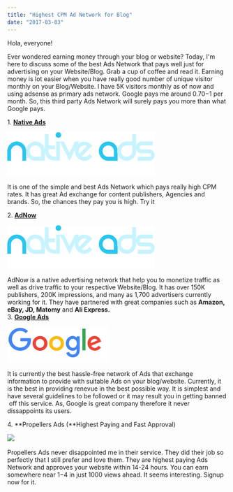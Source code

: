 ```yaml
---
title: "Highest CPM Ad Network for Blog"
date: "2017-03-03"
---
```


Hola, everyone!  
  
Ever wondered earning money through your blog or website? Today, I'm here to discuss some of the best Ads Network that pays well just for advertising on your Website/Blog. Grab a cup of coffee and read it. Earning money is lot easier when you have really good number of unique visitor monthly on your Blog/Website. I have 5K visitors monthly as of now and using adsense as primary ads network. Google pays me around $0.70-$1 per month. So, this third party Ads Network will surely pays you more than what Google pays.  
  
1\. **[Native Ads](https://nativeads.com/)**  
  
  

[![](images/logo.png)](https://cdn.nativeads.com/img/logo.png)

It is one of the simple and best Ads Network which pays really high CPM rates. It has great Ad exchange for content publishers, Agencies and brands. So, the chances they pay you is high. Try it  
  
2\. **[AdNow](https://adnow.com/)**  

[![](images/logo.png)](https://adnow.com/images/logo.png)

  
AdNow is a native advertising network that help you to monetize traffic as well as drive traffic to your respective Website/Blog. It has over 150K publishers, 200K impressions, and many as 1,700 advertisers currently working for it. They have partnered with great companies such as **Amazon, eBay, JD, Matomy** and **Ali Express.**  
3\. **[Google Ads](https://www.adsense.com/)**  
  
  

[![](images/googlelogo_color_116x41dp.png)](https://www.google.com/images/branding/googlelogo/2x/googlelogo_color_116x41dp.png)

It is currently the best hassle-free network of Ads that exchange information to provide with suitable Ads on your blog/website. Currently, it is the best in providing renevue in the best possible way. It is simplest and have several guidelines to be followed or it may result you in getting banned  off this service. As, Google is great company therefore it never dissappoints its users.  
  
4\. **Propellers Ads (**Highest Paying and Fast Approval)  
  

[![](images/logo_propellerads32.png)](https://propellerads.com/wp-content/uploads/2015/07/logo_propellerads32.png)

Propellers Ads never disappointed me in their service. They did their job so perfectly that I still prefer and love them. They are highest paying Ads Network and approves your website within 14-24 hours. You can earn somewhere near $1-$4 in just 1000 views ahead. It seems interesting. Signup now for it.
